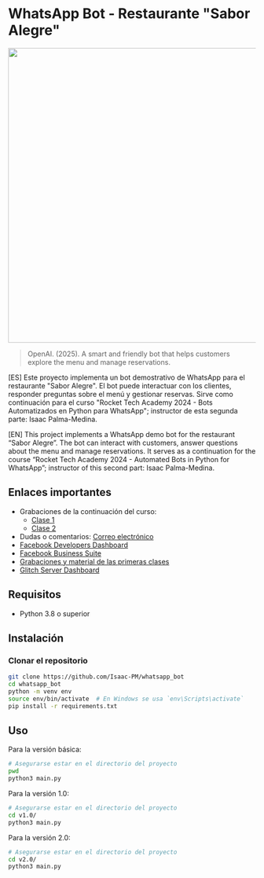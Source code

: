 # WhatsApp Bot - Restaurante "Sabor Alegre"

<img src="portada.webp" width="600px">

> OpenAI. (2025). A smart and friendly bot that helps customers explore the menu and manage reservations.

[ES] Este proyecto implementa un bot demostrativo de WhatsApp para el restaurante "Sabor Alegre". El bot puede interactuar con los clientes, responder preguntas sobre el menú y gestionar reservas. Sirve como continuación para el curso "Rocket Tech Academy 2024 - Bots Automatizados en Python para WhatsApp"; instructor de esta segunda parte: Isaac Palma-Medina.

[EN] This project implements a WhatsApp demo bot for the restaurant “Sabor Alegre”. The bot can interact with customers, answer questions about the menu and manage reservations. It serves as a continuation for the course “Rocket Tech Academy 2024 - Automated Bots in Python for WhatsApp”; instructor of this second part: Isaac Palma-Medina.

## Enlaces importantes

- Grabaciones de la continuación del curso:
  - [Clase 1](TODO)
  - [Clase 2](TODO)
- Dudas o comentarios: [Correo electrónico](mailto:asistcompuest1@cenat.ac.cr)
- [Facebook Developers Dashboard](https://developers.facebook.com/)
- [Facebook Business Suite](https://business.facebook.com/)
- [Grabaciones y material de las primeras clases](https://drive.google.com/drive/folders/1SWC4C9NF5hVBDbJ3GA3I100F23epVw6d)
- [Glitch Server Dashboard](https://glitch.com/dashboard)

## Requisitos

- Python 3.8 o superior

## Instalación

### Clonar el repositorio

```sh
git clone https://github.com/Isaac-PM/whatsapp_bot
cd whatsapp_bot
python -m venv env
source env/bin/activate  # En Windows se usa `env\Scripts\activate`
pip install -r requirements.txt
```

## Uso

Para la versión básica:

```sh
# Asegurarse estar en el directorio del proyecto
pwd
python3 main.py
```

Para la versión 1.0:

```sh
# Asegurarse estar en el directorio del proyecto
cd v1.0/
python3 main.py
```

Para la versión 2.0:

```sh
# Asegurarse estar en el directorio del proyecto
cd v2.0/
python3 main.py
```
